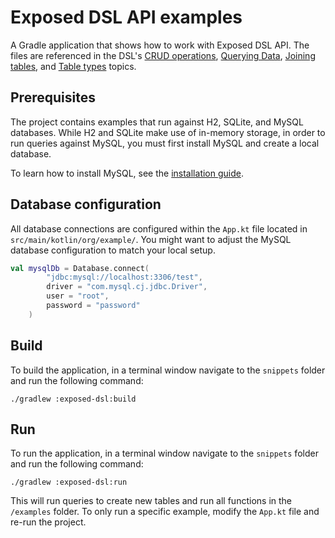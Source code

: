 # Exposed DSL API examples

A Gradle application that shows how to work with Exposed DSL API.
The files are referenced in the DSL's [CRUD operations](../../topics/DSL-CRUD-operations.topic),
[Querying Data](../../topics/DSL-Querying-data.topic), [Joining tables](../../topics/DSL-Joining-tables.topic),
and [Table types](../../topics/DSL-Table-Types.topic) topics.
 
## Prerequisites

The project contains examples that run against H2, SQLite, and MySQL databases. While H2 and SQLite make use of 
in-memory storage, in order to run queries against MySQL, you must first install MySQL and create a local database.

To learn how to install MySQL, see the [installation guide](https://dev.mysql.com/doc/refman/8.4/en/installing.html).

## Database configuration

All database connections are configured within the `App.kt` file located in `src/main/kotlin/org/example/`.
You might want to adjust the MySQL database configuration to match your local setup.

```kotlin
val mysqlDb = Database.connect(
        "jdbc:mysql://localhost:3306/test",
        driver = "com.mysql.cj.jdbc.Driver",
        user = "root",
        password = "password"
    )
```

## Build

To build the application, in a terminal window navigate to the `snippets` folder and run the following command:

```shell
./gradlew :exposed-dsl:build
```

## Run

To run the application, in a terminal window navigate to the `snippets` folder and run the following command:

```shell
./gradlew :exposed-dsl:run
```

This will run queries to create new tables and run all functions in the `/examples` folder.
To only run a specific example, modify the `App.kt` file and re-run the project.
